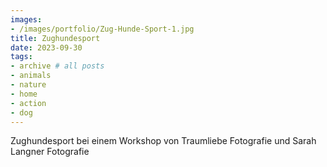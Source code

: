 ```yaml
---
images:
- /images/portfolio/Zug-Hunde-Sport-1.jpg
title: Zughundesport
date: 2023-09-30
tags:
- archive # all posts
- animals
- nature
- home
- action
- dog
---
```

Zughundesport bei einem Workshop von Traumliebe Fotografie und Sarah Langner Fotografie